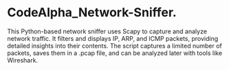 # CodeAlpha_Network-Sniffer.
This Python-based network sniffer uses Scapy to capture and analyze network traffic. It filters and displays IP, ARP, and ICMP packets, providing detailed insights into their contents. The script captures a limited number of packets, saves them in a .pcap file, and can be analyzed later with tools like Wireshark.

